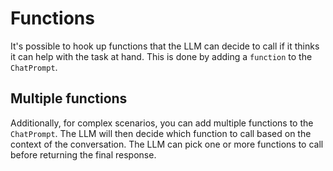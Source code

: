 
# Functions

It's possible to hook up functions that the LLM can decide to call if it thinks it can help with the task at hand. This is done by adding a `function` to the `ChatPrompt`.

<FileCodeBlock
    lang="typescript"
    src="/generated-snippets/ts/tool-calling.snippet.single-function-calling.ts"
/>

## Multiple functions

Additionally, for complex scenarios, you can add multiple functions to the `ChatPrompt`. The LLM will then decide which function to call based on the context of the conversation. The LLM can pick one or more functions to call before returning the final response.

<FileCodeBlock
    lang="typescript"
    src="/generated-snippets/ts/tool-calling.snippet.multiple-function-calling.ts"
/>
